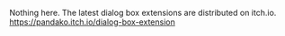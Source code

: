 Nothing here. The latest dialog box extensions are distributed on itch.io.  
https://pandako.itch.io/dialog-box-extension